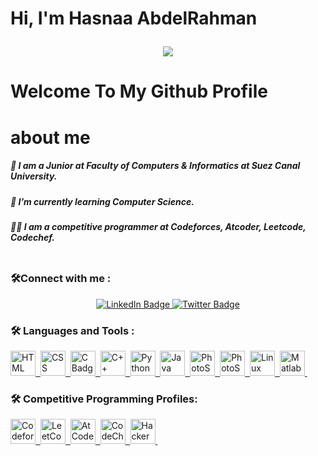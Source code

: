 ###
<div>
<h1>
  Hi, I'm Hasnaa AbdelRahman
  <p align="center">
  <a href="https://github.com/DenverCoder1/readme-typing-svg"><img src="https://readme-typing-svg.herokuapp.com?lines=Welcome+to+My+Github+Profile.;&center=true&width=500&height=50"></a>
</p>

</h1>
</div>

<div>
<h1>
  Welcome To My Github Profile
</h1>
</div>
  <div>
  <h1> about me </h1>
  <h5>🔭 I am a Junior at Faculty of Computers & Informatics at Suez Canal University.</h5>
<h5>🌱 I’m currently learning Computer Science.</h5>
<h5>👨‍💻 I am a competitive programmer at Codeforces, Atcoder, Leetcode, Codechef.</h5>
  </div>


  <div id="badges" align="center">
  <img src="https://komarev.com/ghpvc/?username=HAsNaaAbdelRahman&style=flat-square&color=blue" alt=""/>
</div>

### :hammer_and_wrench:Connect with me :

<div id="badges" align="center">
  <a href="https://www.linkedin.com/in/hasnaa-abdelrahman-567454216/">
    <img src="https://img.shields.io/badge/LinkedIn-blue?style=for-the-badge&logo=linkedin&logoColor=white" alt="LinkedIn Badge"/>
  </a>
  <a href="https://twitter.com/Hasnaa90853053">
    <img src="https://img.shields.io/badge/Twitter-blue?style=for-the-badge&logo=twitter&logoColor=white" alt="Twitter Badge"/>
  </a>
</div>


### :hammer_and_wrench: Languages and Tools :

<div>
     <a href="https://en.wikipedia.org/wiki/HTML">
  <img src="https://imgs.search.brave.com/s34yvtTY-xgNkvbX6Ir5tgmRbcOZkBSTGTDxAFLCLCM/rs:fit:1200:1200:1/g:ce/aHR0cHM6Ly9sb2dv/cy1kb3dubG9hZC5j/b20vd3AtY29udGVu/dC91cGxvYWRzLzIw/MTcvMDcvSFRNTDVf/YmFkZ2UucG5n" alt="HTML Badge" width="40" height="40"/>&nbsp;
  </a>
    <a href="https://en.wikipedia.org/wiki/CSS">
  <img src="https://imgs.search.brave.com/Wew3aSGfC4NNqRsh7-MEdi7VjQfBa3WHaWxbkAVnUe4/rs:fit:512:512:1/g:ce/aHR0cHM6Ly9jZG4x/Lmljb25maW5kZXIu/Y29tL2RhdGEvaWNv/bnMvbG9nb3R5cGVz/LzMyL2JhZGdlLWNz/cy0zLTUxMi5wbmc" alt="CSS Badge" width="40" height="40"/>&nbsp;
  </a>
    <a href="https://www.cprogramming.com/">
  <img src="https://cdn.worldvectorlogo.com/logos/c-1.svg"  alt="C Badge" width="40" height="40"/>&nbsp;
  </a>

  <a href="https://devdocs.io/cpp/">
  <img src="https://cdn.worldvectorlogo.com/logos/c.svg" alt="C++ Badge" width="40" height="40"/>&nbsp;
  </a>
   <a href="https://www.python.org/">
  <img src="https://cdn-icons-png.flaticon.com/512/5968/5968350.png" alt="Python Badge" width="40" height="40"/>&nbsp;
  </a>
   <a href="https://www.java.com/en/">
  <img src="https://cdn-icons-png.flaticon.com/512/5968/5968282.png" alt="Java Badge" width="40" height="40"/>&nbsp;
  </a>
   </a>
   <a href="https://www.adobe.com/products/photoshop.html?promoid=RBS7NL7F&mv=other">
  <img src="https://upload.wikimedia.org/wikipedia/commons/thumb/a/af/Adobe_Photoshop_CC_icon.svg/2101px-Adobe_Photoshop_CC_icon.svg.png" alt="PhotoShop Badge" width="40" height="40"/>&nbsp;
  </a>
    <a href="https://www.adobe.com/products/Illustrator.html?promoid=RBS7NL7F&mv=other">
  <img src="https://upload.wikimedia.org/wikipedia/commons/thumb/f/fb/Adobe_Illustrator_CC_icon.svg/1051px-Adobe_Illustrator_CC_icon.svg.png" alt="PhotoShop Badge" width="40" height="40"/>&nbsp;
  </a>

   <a href="https://www.linux.org/">
  <img src="https://imgs.search.brave.com/f_DgWRjZh26HP5A9VjHwnlSzxNfunLf33gbqk-iw-zg/rs:fit:999:1104:1/g:ce/aHR0cHM6Ly93d3cu/YnJvc2l4LmNvbS93/cC1jb250ZW50L3Vw/bG9hZHMvTGludXhf/TG9nb18wNy5wbmc" alt="Linux Badge" width="40" height="40"/>&nbsp;
  </a>
  
  
   <a href="https://www.mathworks.com/products/matlab.html">
  <img src="https://imgs.search.brave.com/y5828Si1ug6JZ0uD6RU8vWiipdTWaSmh3fVwr_Nf6YM/rs:fit:895:800:1/g:ce/aHR0cHM6Ly93d3cu/cGluY2xpcGFydC5j/b20vcGljZGlyL2Jp/Zy8zOC0zODkyNDRf/NDEtMjgtamFudWFy/eS0yMDE3LW1hdGxh/Yi1sb2dvLXRyYW5z/cGFyZW50LWNsaXBh/cnQucG5n" alt="Matlab Badge" width="40" height="40"/>&nbsp;
  </a>
  

  
</div>

### :hammer_and_wrench:  Competitive Programming Profiles:

<div id="badges">
  <a href="https://codeforces.com/profile/...HAsNaa....">
    <img src="https://cdn.iconscout.com/icon/free/png-256/code-forces-3628695-3029920.png" alt="Codeforces Badge" width="40" height="40"/>&nbsp;
  </a>
    <a href="https://leetcode.com/HAsNaa-/">
    <img src="https://upload.wikimedia.org/wikipedia/commons/8/8e/LeetCode_Logo_1.png" alt="LeetCode Badge" width="40" height="40"/>&nbsp;
      
  </a>
      <a href="https://atcoder.jp/users/HAsNaa_">
    <img src="https://user-images.githubusercontent.com/63050133/151978916-3b2ea906-152e-4e09-b2ed-250c08498b6d.png" alt="AtCoder Badge" width="40" height="40"/>&nbsp;
      
  </a>
   </a>
      <a href="https://www.codechef.com/users/hasnaa123">
    <img src="https://gitgud.io/uploads/-/system/group/avatar/12294/cc.png" alt="CodeChef Badge" width="40" height="40"/>&nbsp;
      
  </a>
     </a>
      <a href="https://www.hackerrank.com/dhasnaa70?hr_r=1">
    <img src="https://upload.wikimedia.org/wikipedia/commons/thumb/4/40/HackerRank_Icon-1000px.png/480px-HackerRank_Icon-1000px.png" alt="HackerRank Badge" width="40" height="40"/>&nbsp;
      
  </a>
</div>

<!--
**HAsNaaAbdelRahman/HAsNaaAbdelRahman** is a ✨ _special_ ✨ repository because its `README.md` (this file) appears on your GitHub profile.

Here are some ideas to get you started:


- 👯 I’m looking to collaborate on ...
- 🤔 I’m looking for help with ...
- 💬 Ask me about ...
- 📫 How to reach me: ...
- 😄 Pronouns: ...
- ⚡ Fun fact: ...
- 🔭 I’m currently Studying on Faculty of Computers & Informatics at Suez Canal University.
- 🌱 I’m currently learning algorithms
-->







